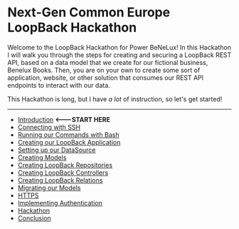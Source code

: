 # Next-Gen Common Europe LoopBack Hackathon

Welcome to the LoopBack Hackathon for Power BeNeLux! In this Hackathon I will walk you through the steps for creating and securing a LoopBack REST API, based on a data model that we create for our fictional business, Benelux Books. Then, you are on your own to create some sort of application, website, or other solution that consumes our REST API endpoints to interact with our data.

This Hackathon is long, but I have _a lot_ of instruction, so let's get started!

---
* [Introduction](a.introduction.md) **<---START HERE**
* [Connecting with SSH](b.connecting.md)
* [Running our Commands with Bash](c.bash.md)
* [Creating our LoopBack Application](d.loopback-application.md)
* [Setting up our DataSource](e.loopback-datasource.md)
* [Creating Models](f.loopback-models.md)
* [Creating LoopBack Repositories](g.loopback-repository.md)
* [Creating LoopBack Controllers](h.loopback-controller.md)
* [Creating LoopBack Relations](i.loopback-relations.md)
* [Migrating our Models](j.loopback-migration.md)
* [HTTPS](k.https.md)
* [Implementing Authentication](l.authentication.md)
* [Hackathon](m.hackathon-time.md)
* [Conclusion](n.conclusion.md)
